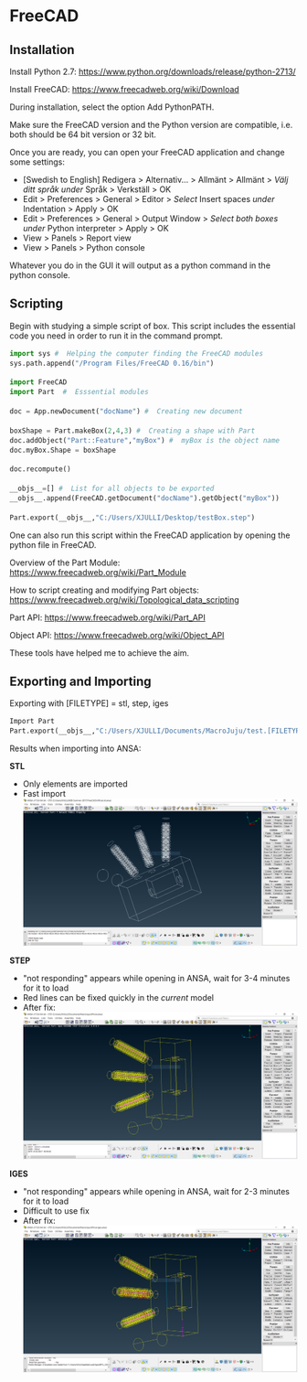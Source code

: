 # FreeCAD

## Installation
Install Python 2.7: https://www.python.org/downloads/release/python-2713/

Install FreeCAD: https://www.freecadweb.org/wiki/Download

During installation, select the option Add PythonPATH.

Make sure the FreeCAD version and the Python version are compatible, i.e. both should be 64 bit version or 32 bit.

Once you are ready, you can open your FreeCAD application and change some settings:
- [Swedish to English] Redigera > Alternativ... > Allmänt > Allmänt > _Välj ditt språk under_ Språk > Verkställ > OK
- Edit > Preferences > General > Editor > _Select_ Insert spaces _under_ Indentation > Apply > OK
- Edit > Preferences > General > Output Window > _Select both boxes under_ Python interpreter > Apply > OK
- View > Panels > Report view
- View > Panels > Python console

Whatever you do in the GUI it will output as a python command in the python console.
## Scripting
Begin with studying a simple script of box. This script includes the essential code you need in order to run it in the command prompt.
```python
import sys #  Helping the computer finding the FreeCAD modules
sys.path.append("/Program Files/FreeCAD 0.16/bin")

import FreeCAD
import Part  #  Esssential modules

doc = App.newDocument("docName") #  Creating new document

boxShape = Part.makeBox(2,4,3) #  Creating a shape with Part
doc.addObject("Part::Feature","myBox") #  myBox is the object name
doc.myBox.Shape = boxShape

doc.recompute()

__objs__=[] #  List for all objects to be exported
__objs__.append(FreeCAD.getDocument("docName").getObject("myBox"))

Part.export(__objs__,"C:/Users/XJULLI/Desktop/testBox.step")
```
One can also run this script within the FreeCAD application by opening the python file in FreeCAD. 

Overview of the Part Module: https://www.freecadweb.org/wiki/Part_Module

How to script creating and modifying Part objects: https://www.freecadweb.org/wiki/Topological_data_scripting

Part API: https://www.freecadweb.org/wiki/Part_API

Object API: https://www.freecadweb.org/wiki/Object_API

These tools have helped me to achieve the aim. 

## Exporting and Importing
Exporting with [FILETYPE] = stl, step, iges
```python
Import Part
Part.export(__objs__,"C:/Users/XJULLI/Documents/MacroJuju/test.[FILETYPE]")
```
Results when importing into ANSA:

**STL**
- Only elements are imported
- Fast import
![stl](https://github.com/miaonaise/ABB-Summer-2017/blob/master/FreeCAD/ansa-stl.PNG)

**STEP**
- "not responding" appears while opening in ANSA, wait for 3-4 minutes for it to load
- Red lines can be fixed quickly in the _current_ model
- After fix:
![step](https://github.com/miaonaise/ABB-Summer-2017/blob/master/FreeCAD/ansa-step.PNG)

**IGES**
- "not responding" appears while opening in ANSA, wait for 2-3 minutes for it to load
- Difficult to use fix
- After fix:
![iges](https://github.com/miaonaise/ABB-Summer-2017/blob/master/FreeCAD/ansa-iges.PNG)





